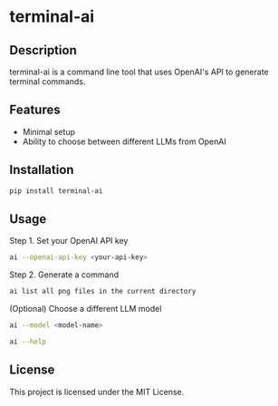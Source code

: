 # terminal-ai

## Description
terminal-ai is a command line tool that uses OpenAI's API to generate terminal commands.

## Features
- Minimal setup
- Ability to choose between different LLMs from OpenAI


## Installation

```bash
pip install terminal-ai
```

## Usage

Step 1. Set your OpenAI API key
```bash
ai --openai-api-key <your-api-key>
```

Step 2. Generate a command
```bash
ai list all png files in the current directory
```

(Optional) Choose a different LLM model
```bash
ai --model <model-name>
```

```bash
ai --help
```


## License
This project is licensed under the MIT License.
